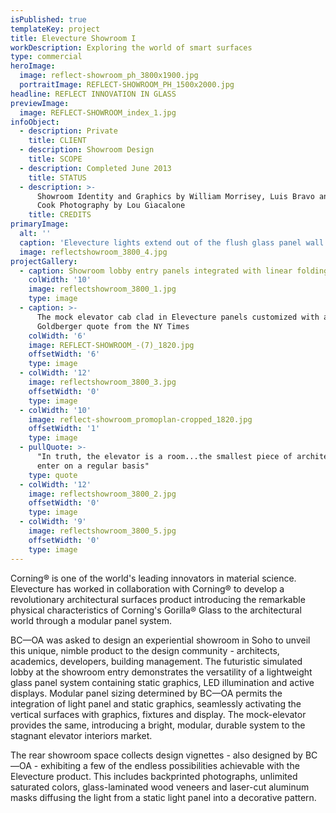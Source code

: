 ```yaml
---
isPublished: true
templateKey: project
title: Elevecture Showroom I
workDescription: Exploring the world of smart surfaces
type: commercial
heroImage:
  image: reflect-showroom_ph_3800x1900.jpg
  portraitImage: REFLECT-SHOWROOM_PH_1500x2000.jpg
headline: REFLECT INNOVATION IN GLASS
previewImage:
  image: REFLECT-SHOWROOM_index_1.jpg
infoObject:
  - description: Private
    title: CLIENT
  - description: Showroom Design
    title: SCOPE
  - description: Completed June 2013
    title: STATUS
  - description: >-
      Showroom Identity and Graphics by William Morrisey, Luis Bravo and Mikal
      Cook Photography by Lou Giacalone
    title: CREDITS
primaryImage:
  alt: ''
  caption: 'Elevecture lights extend out of the flush glass panel wall and overhead '
  image: reflectshowroom_3800_4.jpg
projectGallery:
  - caption: Showroom lobby entry panels integrated with linear folding lights
    colWidth: '10'
    image: reflectshowroom_3800_1.jpg
    type: image
  - caption: >-
      The mock elevator cab clad in Elevecture panels customized with a Paul
      Goldberger quote from the NY Times
    colWidth: '6'
    image: REFLECT-SHOWROOM_-(7)_1820.jpg
    offsetWidth: '6'
    type: image
  - colWidth: '12'
    image: reflectshowroom_3800_3.jpg
    offsetWidth: '0'
    type: image
  - colWidth: '10'
    image: reflect-showroom_promoplan-cropped_1820.jpg
    offsetWidth: '1'
    type: image
  - pullQuote: >-
      "In truth, the elevator is a room...the smallest piece of architecture we
      enter on a regular basis"
    type: quote
  - colWidth: '12'
    image: reflectshowroom_3800_2.jpg
    offsetWidth: '0'
    type: image
  - colWidth: '9'
    image: reflectshowroom_3800_5.jpg
    offsetWidth: '0'
    type: image
---
```

Corning® is one of the world's leading innovators in material science. Elevecture has worked in collaboration with Corning® to develop a revolutionary architectural surfaces product introducing the remarkable physical characteristics of Corning's Gorilla® Glass to the architectural world through a modular panel system. 

BC—OA was asked to design an experiential showroom in Soho to unveil this unique, nimble product to the design community - architects, academics, developers, building management. The futuristic simulated lobby at the showroom entry demonstrates the versatility of a lightweight glass panel system containing static graphics, LED illumination and active displays. Modular panel sizing determined by BC—OA permits the integration of light panel and static graphics, seamlessly activating the vertical surfaces with graphics, fixtures and display. The mock-elevator provides the same, introducing a bright, modular, durable system to the stagnant elevator interiors market.

The rear showroom space collects design vignettes - also designed by BC—OA - exhibiting a few of the endless possibilities achievable with the Elevecture product. This includes backprinted photographs, unlimited saturated colors, glass-laminated wood veneers and laser-cut aluminum masks diffusing the light from a static light panel into a decorative pattern.
